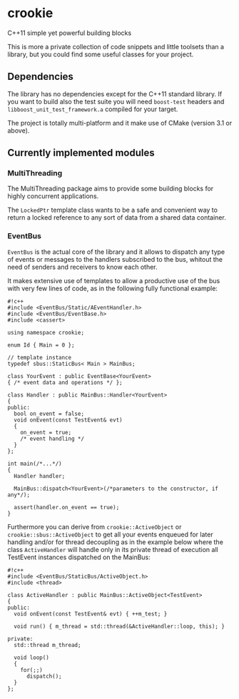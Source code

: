 # crookie #

C++11 simple yet powerful building blocks

This is more a private collection of code snippets and little toolsets than a library, but you could find some useful classes for your project.

## Dependencies ##

The library has no dependencies except for the C++11 standard library. If you want to build also the test suite you will need `boost-test` headers and `libboost_unit_test_framework.a` compiled for your target.

The project is totally multi-platform and it make use of CMake (version 3.1 or above).

## Currently implemented modules ##

### MultiThreading ###

The MultiThreading package aims to provide some building blocks for highly concurrent applications. 

The `LockedPtr` template class wants to be a safe and convenient way to return a locked reference to any sort of data from a shared data container.

### EventBus ###

`EventBus` is the actual core of the library and it allows to dispatch any type of events or messages to the handlers subscribed to the bus, whitout the need of senders and receivers to know each other.

It makes extensive use of templates to allow a productive use of the bus with very few lines of code, as in the following fully functional example:


```
#!c++
#include <EventBus/Static/AEventHandler.h>
#include <EventBus/EventBase.h>
#include <cassert>

using namespace crookie;

enum Id { Main = 0 };

// template instance
typedef sbus::StaticBus< Main > MainBus;

class YourEvent : public EventBase<YourEvent> 
{ /* event data and operations */ };

class Handler : public MainBus::Handler<YourEvent>
{
public:
  bool on_event = false;
  void onEvent(const TestEvent& evt)
  { 
    on_event = true;
    /* event handling */ 
  }
};

int main(/*...*/)
{
  Handler handler;

  MainBus::dispatch<YourEvent>(/*parameters to the constructor, if any*/);

  assert(handler.on_event == true);
}

```

Furthermore you can derive from `crookie::ActiveObject` or `crookie::sbus::ActiveObject` to get all your events enqueued for later handling and/or for thread decoupling as in the example below where the class `ActiveHandler` will handle only in its private thread of execution all TestEvent instances dispatched on the MainBus:


```
#!c++
#include <EventBus/StaticBus/ActiveObject.h>
#include <thread>

class ActiveHandler : public MainBus::ActiveObject<TestEvent>
{
public: 
  void onEvent(const TestEvent& evt) { ++m_test; }
  
  void run() { m_thread = std::thread(&ActiveHandler::loop, this); }  
  
private:
  std::thread m_thread;
  
  void loop()
  {
    for(;;)
      dispatch();
  }
};

```